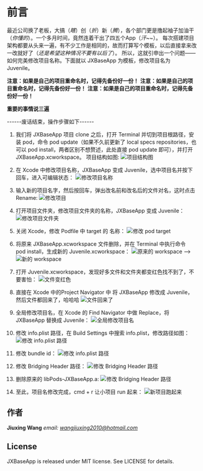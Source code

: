 # 前言

最近公司换了老板，大搞（*瞎*）创（*折*）新（*腾*），各个部门更是撸起袖子加油干（*你懂的*）。一个多月时间，竟然连着干出了四五个App（*汗~~*）。
每次搭建项目架构都要从头来一遍，有不少工作是相同的，故而打算写个模板，以后直接拿来改一改就好了（*还是希望这种情况不要有以后了*）。
所以，这就引申出一个问题——如何完美修改项目名称。下面就以 JXBaseApp 为模板，修改项目名为 Juvenile。

**注意：如果是自己的项目重命名时，记得先备份好一份！**
**注意：如果是自己的项目重命名时，记得先备份好一份！**
**注意：如果是自己的项目重命名时，记得先备份好一份！**

**重要的事情说三遍**

------废话结束，操作步骤如下------

1. 我们将 JXBaseApp 项目 clone 之后，打开 Terminal 并切到项目根路径，安装 pod，命令 pod update（如果不久前更新了 local specs repositories，也可以 pod install，两者区别不想赘述，此处直接 pod update 即可），并打开 JXBaseApp.xcworkspace。 项目结构如图:
![项目结构图](steps-to-change-project-name/01-origin.png)

2. 在 Xcode 中修改项目名称，JXBaseApp 变成 Juvenile，选中项目名并按下回车，进入可编辑状态：
![修改项目名称](steps-to-change-project-name/02-change-project-name.png)

3. 输入新的项目名字，然后按回车，弹出改名前和改名后的文件对名，这时点击 Rename:
![修改项目](steps-to-change-project-name/03-change-project-content-items.png)

4. 打开项目文件夹，修改项目文件夹的名称，JXBaseApp 变成 Juvenile：
![修改项目文件夹](steps-to-change-project-name/04-change-folder-name.png)

5. 关闭 Xcode，修改 Podfile 中 target 的 名称：
![修改 pod target](steps-to-change-project-name/05-podfile-target-name.png)

6. 将原来 JXBaseApp.xcworkspace 文件删除，并在 Terminal 中执行命令 pod install，生成新的 Juvenile.xcworkspace：
![原来的 workspace](steps-to-change-project-name/06-remove-origin-workspace-file.png "删除原来的 workspace 文件") --> ![新的 workspace](steps-to-change-project-name/07-new-workspace-file.png "新生成的 workspace 文件")

7. 打开 Juvenile.xcworkspace，发现好多文件和文件夹都变红色找不到了，不要害怕：
![文件变红色](steps-to-change-project-name/08-red-files.png)

8. 直接在 Xcode 中的Project Navigator 中 将 JXBaseApp 修改成 Juvenile，然后文件都回来了，哈哈哈
![文件回来了](steps-to-change-project-name/09-files-is-back.png)

9. 全局修改项目名，在 Xcode 的 Find Navigator 中做 Replace，将 JXBaseApp 替换成 Juvenile：
![全局修改项目名](steps-to-change-project-name/10-replace-old-name.png)

10. 修改 info.plist 路径，在 Build Settings 中搜索 info.plist，修改路径如图：
![修改 info.plist 路径](steps-to-change-project-name/11-info-plist.png)

11. 修改 bundle id：
![修改 info.plist 路径](steps-to-change-project-name/12-bundle-id.png)

12. 修改 Bridging Header 路径：
![修改 Bridging Header 路径](steps-to-change-project-name/13-briding-file.png)

13. 删除原来的 libPods-JXBaseApp.a:
![修改 Bridging Header 路径](steps-to-change-project-name/14-remove-pod.a.png)

14. 至此，项目名修改完成，cmd + r 让小项目 run 起来：
![新项目跑起来](steps-to-change-project-name/15-runnable.png)

## 作者
**Jiuxing Wang** *email: wangjiuxing2010@hotmail.com*

## License
JXBaseApp is released under MIT license. See LICENSE for details.
